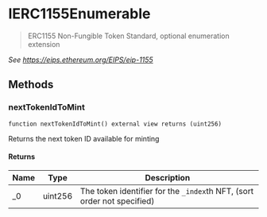 # IERC1155Enumerable



> ERC1155 Non-Fungible Token Standard, optional enumeration extension



*See https://eips.ethereum.org/EIPS/eip-1155*

## Methods

### nextTokenIdToMint

```solidity
function nextTokenIdToMint() external view returns (uint256)
```

Returns the next token ID available for minting




#### Returns

| Name | Type | Description |
|---|---|---|
| _0 | uint256 | The token identifier for the `_index`th NFT,  (sort order not specified) |





